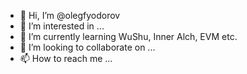 - 👋 Hi, I’m @olegfyodorov
- 👀 I’m interested in ...
- 🌱 I’m currently learning WuShu, Inner Alch, EVM etc.
- 💞️ I’m looking to collaborate on ...
- 📫 How to reach me ...

<!---
olegfyodorov/olegfyodorov is a ✨ special ✨ repository because its `README.md` (this file) appears on your GitHub profile.
You can click the Preview link to take a look at your changes.
--->
